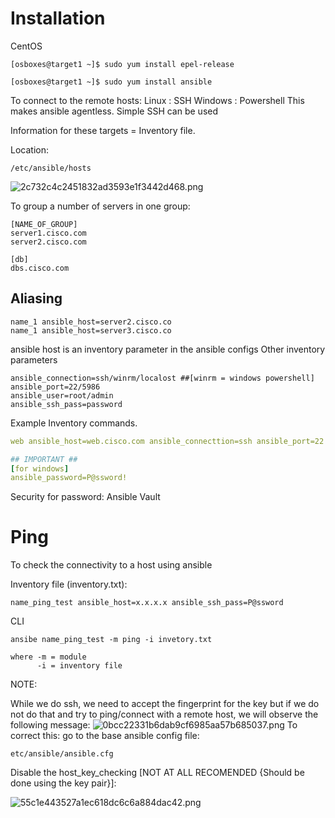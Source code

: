 # Installation

CentOS

```
[osboxes@target1 ~]$ sudo yum install epel-release

[osboxes@target1 ~]$ sudo yum install ansible

```

To connect to the remote hosts:
Linux : SSH
Windows : Powershell
This makes ansible agentless.
Simple SSH can be used

Information for these targets = Inventory file.

Location:

```
/etc/ansible/hosts
```

![2c732c4c2451832ad3593e1f3442d468.png](../_resources/2c732c4c2451832ad3593e1f3442d468.png)

To group a number of servers in one group:

```
[NAME_OF_GROUP]
server1.cisco.com
server2.cisco.com

[db]
dbs.cisco.com
```

## Aliasing

```
name_1 ansible_host=server2.cisco.co
name_1 ansible_host=server3.cisco.co
```

ansible host is an inventory parameter in the ansible configs
Other inventory parameters

```
ansible_connection=ssh/winrm/localost ##[winrm = windows powershell]
ansible_port=22/5986
ansible_user=root/admin
ansible_ssh_pass=password
```

Example Inventory commands.

```yaml
web ansible_host=web.cisco.com ansible_connecttion=ssh ansible_port=22 ansible_user=root ansible_ssh_pass=abc@123!

## IMPORTANT ##
[for windows]
ansible_password=P@ssword!
```

Security for password: Ansible Vault

# Ping

To check the connectivity to a host using ansible

Inventory file (inventory.txt):

```
name_ping_test ansible_host=x.x.x.x ansible_ssh_pass=P@ssword
```

CLI

```Linux
ansibe name_ping_test -m ping -i invetory.txt

where -m = module
      -i = inventory file
```

NOTE:

While we do ssh, we need to accept the fingerprint for the key but if we do not do that and try to ping/connect with a remote host, we will observe the following message:
![0bcc22331b6dab9cf6985aa57b685037.png](../_resources/0bcc22331b6dab9cf6985aa57b685037.png)
To correct this:
go to the base ansible config file:

```
etc/ansible/ansible.cfg
```

Disable the host\_key\_checking \[NOT AT ALL RECOMENDED {Should be done using the key pair}\]:

![55c1e443527a1ec618dc6c6a884dac42.png](../_resources/55c1e443527a1ec618dc6c6a884dac42.png)